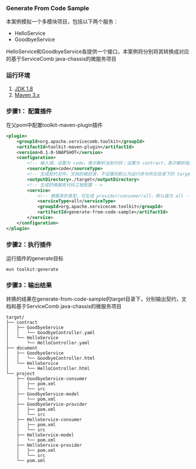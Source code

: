 ### Generate From Code Sample
本案例模拟一个多模块项目，包括以下两个服务：
* HelloService
* GoodbyeService

HelloService和GoodbyeService各提供一个接口，本案例将分别将其转换成对应的基于ServiceComb java-chassis的微服务项目

### 运行环境
1. [JDK 1.8](http://www.oracle.com/technetwork/java/javase/downloads/jdk8-downloads-2133151.html)
2. [Maven 3.x](https://maven.apache.org/install.html)

### 步骤1： 配置插件
在父pom中配置toolkit-maven-plugin插件
```xml
<plugin>
    <groupId>org.apache.servicecomb.toolkit</groupId>
    <artifactId>toolkit-maven-plugin</artifactId>
    <version>0.1.0-SNAPSHOT</version>
    <configuration>
        <!-- 输入源。设置为 code，表示解析当前代码；设置为 contract，表示解析指定目录的契约文件。不设置则默认为 code -->
        <sourceType>code</sourceType>
        <!-- 生成契约文件、文档的根目录，不设置则默认为运行命令所在目录下的 target 目录，生成的微服务工程在 project 目录，契约文件在 contract 目录，文档在 document 目录 -->
        <outputDirectory>./target</outputDirectory>
        <!-- 生成的微服务代码工程配置 -->
        <service>
            <!-- 微服务的类型，可生成 provider/consumer/all，默认值为 all -->
            <serviceType>all</serviceType>
            <groupId>org.apache.servicecom.toolkit</groupId>
            <artifactId>generate-from-code-sample</artifactId>
        </service>
    </configuration>
</plugin>
```

### 步骤2：执行插件
运行插件的generate目标
```
mvn toolkit:generate
```

### 步骤3：输出结果
转换的结果在generate-from-code-sample的target目录下，分别输出契约，文档和基于ServiceComb java-chassis的微服务项目
```
target/
├── contract
│   ├── GoodbyeService
│   │   └── GoodbyeController.yaml
│   └── HelloService
│       └── HelloController.yaml
├── document
│   ├── GoodbyeService
│   │   └── GoodbyeController.html
│   └── HelloService
│       └── HelloController.html
└── project
    ├── GoodbyeService-consumer
    │   ├── pom.xml
    │   └── src
    ├── GoodbyeService-model
    │   └── pom.xml
    ├── GoodbyeService-provider
    │   ├── pom.xml
    │   └── src
    ├── HelloService-consumer
    │   ├── pom.xml
    │   └── src
    ├── HelloService-model
    │   └── pom.xml
    ├── HelloService-provider
    │   ├── pom.xml
    │   └── src
    └── pom.xml
```